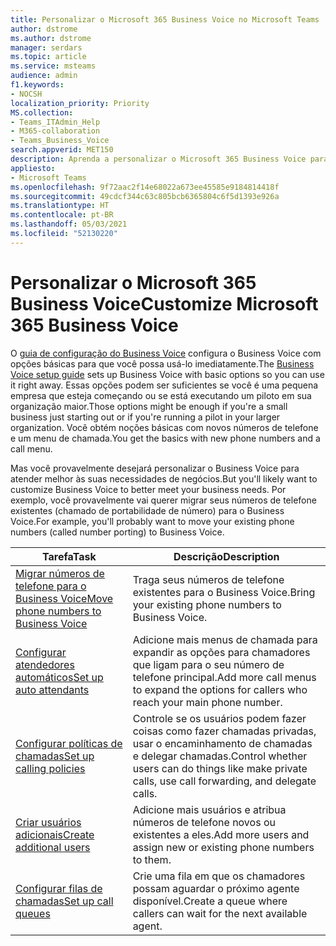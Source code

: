 ```yaml
---
title: Personalizar o Microsoft 365 Business Voice no Microsoft Teams
author: dstrome
ms.author: dstrome
manager: serdars
ms.topic: article
ms.service: msteams
audience: admin
f1.keywords:
- NOCSH
localization_priority: Priority
MS.collection:
- Teams_ITAdmin_Help
- M365-collaboration
- Teams_Business_Voice
search.appverid: MET150
description: Aprenda a personalizar o Microsoft 365 Business Voice para atender às necessidades específicas de sua organização.
appliesto:
- Microsoft Teams
ms.openlocfilehash: 9f72aac2f14e68022a673ee45585e9184814418f
ms.sourcegitcommit: 49cdcf344c63c805bcb6365804c6f5d1393e926a
ms.translationtype: HT
ms.contentlocale: pt-BR
ms.lasthandoff: 05/03/2021
ms.locfileid: "52130220"
---
```

# <a name="customize-microsoft-365-business-voice"></a><span data-ttu-id="5acd2-103">Personalizar o Microsoft 365 Business Voice</span><span class="sxs-lookup"><span data-stu-id="5acd2-103">Customize Microsoft 365 Business Voice</span></span>

<span data-ttu-id="5acd2-104">O [guia de configuração do Business Voice](set-up-overview.md) configura o Business Voice com opções básicas para que você possa usá-lo imediatamente.</span><span class="sxs-lookup"><span data-stu-id="5acd2-104">The [Business Voice setup guide](set-up-overview.md) sets up Business Voice with basic options so you can use it right away.</span></span> <span data-ttu-id="5acd2-105">Essas opções podem ser suficientes se você é uma pequena empresa que esteja começando ou se está executando um piloto em sua organização maior.</span><span class="sxs-lookup"><span data-stu-id="5acd2-105">Those options might be enough if you're a small business just starting out or if you're running a pilot in your larger organization.</span></span> <span data-ttu-id="5acd2-106">Você obtém noções básicas com novos números de telefone e um menu de chamada.</span><span class="sxs-lookup"><span data-stu-id="5acd2-106">You get the basics with new phone numbers and a call menu.</span></span>

<span data-ttu-id="5acd2-107">Mas você provavelmente desejará personalizar o Business Voice para atender melhor às suas necessidades de negócios.</span><span class="sxs-lookup"><span data-stu-id="5acd2-107">But you'll likely want to customize Business Voice to better meet your business needs.</span></span> <span data-ttu-id="5acd2-108">Por exemplo, você provavelmente vai querer migrar seus números de telefone existentes (chamado de portabilidade de número) para o Business Voice.</span><span class="sxs-lookup"><span data-stu-id="5acd2-108">For example, you'll probably want to move your existing phone numbers (called number porting) to Business Voice.</span></span>

| <span data-ttu-id="5acd2-109">Tarefa</span><span class="sxs-lookup"><span data-stu-id="5acd2-109">Task</span></span>                                                          | <span data-ttu-id="5acd2-110">Descrição</span><span class="sxs-lookup"><span data-stu-id="5acd2-110">Description</span></span>                                                                                          |
|---------------------------------------------------------------|------------------------------------------------------------------------------------------------------|
| [<span data-ttu-id="5acd2-111">Migrar números de telefone para o Business Voice</span><span class="sxs-lookup"><span data-stu-id="5acd2-111">Move phone numbers to Business Voice</span></span>](port-phone-numbers.md) | <span data-ttu-id="5acd2-112">Traga seus números de telefone existentes para o Business Voice.</span><span class="sxs-lookup"><span data-stu-id="5acd2-112">Bring your existing phone numbers to Business Voice.</span></span>                                                 |
| [<span data-ttu-id="5acd2-113">Configurar atendedores automáticos</span><span class="sxs-lookup"><span data-stu-id="5acd2-113">Set up auto attendants</span></span>](./create-a-phone-system-auto-attendant-smb.md)           | <span data-ttu-id="5acd2-114">Adicione mais menus de chamada para expandir as opções para chamadores que ligam para o seu número de telefone principal.</span><span class="sxs-lookup"><span data-stu-id="5acd2-114">Add more call menus to expand the options for callers who reach your main phone number.</span></span>        |
| [<span data-ttu-id="5acd2-115">Configurar políticas de chamadas</span><span class="sxs-lookup"><span data-stu-id="5acd2-115">Set up calling policies</span></span>](set-up-policies.md)                 | <span data-ttu-id="5acd2-116">Controle se os usuários podem fazer coisas como fazer chamadas privadas, usar o encaminhamento de chamadas e delegar chamadas.</span><span class="sxs-lookup"><span data-stu-id="5acd2-116">Control whether users can do things like make private calls, use call forwarding, and delegate calls.</span></span>        |
| [<span data-ttu-id="5acd2-117">Criar usuários adicionais</span><span class="sxs-lookup"><span data-stu-id="5acd2-117">Create additional users</span></span>](create-users.md)                    | <span data-ttu-id="5acd2-118">Adicione mais usuários e atribua números de telefone novos ou existentes a eles.</span><span class="sxs-lookup"><span data-stu-id="5acd2-118">Add more users and assign new or existing phone numbers to them.</span></span>                                     |
| [<span data-ttu-id="5acd2-119">Configurar filas de chamadas</span><span class="sxs-lookup"><span data-stu-id="5acd2-119">Set up call queues</span></span>](./create-a-phone-system-call-queue-smb.md)                   | <span data-ttu-id="5acd2-120">Crie uma fila em que os chamadores possam aguardar o próximo agente disponível.</span><span class="sxs-lookup"><span data-stu-id="5acd2-120">Create a queue where callers can wait for the next available agent.</span></span>                                  |